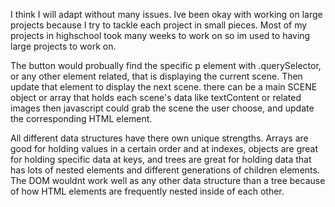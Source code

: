 
I think I will adapt without many issues. Ive been okay with working on large projects because I try to tackle each project in small pieces. Most of my projects in highschool took many weeks to work on so im used to having large projects to work on.

The button would probually find the specific p element with .querySelector, or any other element related, that is displaying the current scene. Then update that element to display the next scene. there can be a main SCENE object or array that holds each scene's data like textContent or related images then javascript could grab the scene the user choose, and update the corresponding HTML element.

All different data structures have there own unique strengths. Arrays are good for holding values in a certain order and at indexes, objects are great for holding specific data at keys, and trees are great for holding data that has lots of nested elements and different generations of children elements. The DOM wouldnt work well as any other data structure than a tree because of how HTML elements are frequently nested inside of each other.
